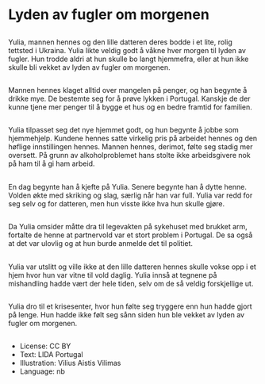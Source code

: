 # Lyden av fugler om morgenen

##
Yulia, mannen hennes og den lille datteren deres bodde i et lite, rolig tettsted i Ukraina. Yulia likte veldig godt å våkne hver morgen til lyden av fugler. Hun trodde aldri at hun skulle bo langt hjemmefra, eller at hun ikke skulle bli vekket av lyden av fugler om morgenen.

##
Mannen hennes klaget alltid over mangelen på penger, og han begynte å drikke mye. De bestemte seg for å prøve lykken i Portugal. Kanskje de der kunne tjene mer penger til å bygge et hus og en bedre framtid for familien.

##
Yulia tilpasset seg det nye hjemmet godt, og hun begynte å jobbe som hjemmehjelp. Kundene hennes satte virkelig pris på arbeidet hennes og den høflige innstillingen hennes. Mannen hennes, derimot, følte seg stadig mer oversett. På grunn av alkoholproblemet hans stolte ikke arbeidsgivere nok på ham til å gi ham arbeid.

##
En dag begynte han å kjefte på Yulia. Senere begynte han å dytte henne. Volden økte med skriking og slag, særlig når han var full. Yulia var redd for seg selv og for datteren, men hun visste ikke hva hun skulle gjøre.

##
Da Yulia omsider måtte dra til legevakten på sykehuset med brukket arm, fortalte de henne at partnervold var et stort problem i Portugal. De sa også at det var ulovlig og at hun burde anmelde det til politiet.

##
Yulia var utslitt og ville ikke at den lille datteren hennes skulle vokse opp i et hjem hvor hun var vitne til vold daglig. Yulia innså at tegnene på mishandling hadde vært der hele tiden, selv om de så veldig forskjellige ut.

##
Yulia dro til et krisesenter, hvor hun følte seg tryggere enn hun hadde gjort på lenge. Hun hadde ikke følt seg sånn siden hun ble vekket av lyden av fugler om morgenen.

##
* License: CC BY
* Text: LIDA Portugal
* Illustration: Vilius Aistis Vilimas
* Language: nb
